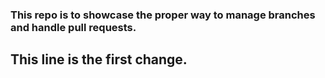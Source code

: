 ### This repo is to showcase the proper way to manage branches and handle pull requests. 

## This line is the first change.